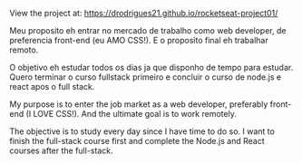 View the project at: https://drodrigues21.github.io/rocketseat-project01/


Meu proposito eh entrar no mercado de trabalho como web developer, de preferencia front-end (eu AMO CSS!). E o proposito final eh trabalhar remoto.

O objetivo eh estudar todos os dias ja que disponho de tempo para estudar. 
Quero terminar o curso fullstack primeiro e concluir o curso de node.js e react apos o full stack.


My purpose is to enter the job market as a web developer, preferably front-end (I LOVE CSS!). And the ultimate goal is to work remotely.

The objective is to study every day since I have time to do so. I want to finish the full-stack course first and complete the Node.js and React courses after the full-stack.
